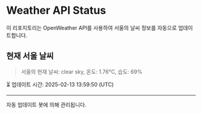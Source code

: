
# Weather API Status

이 리포지토리는 OpenWeather API를 사용하여 서울의 날씨 정보를 자동으로 업데이트합니다.

## 현재 서울 날씨
> 서울의 현재 날씨: clear sky, 온도: 1.76°C, 습도: 69%

⏳ 업데이트 시간: 2025-02-13 13:59:50 (UTC)

---
자동 업데이트 봇에 의해 관리됩니다.
